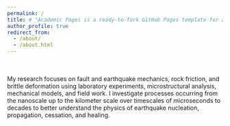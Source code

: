 ```yaml
---
permalink: /
title: # "Academic Pages is a ready-to-fork GitHub Pages template for academic personal websites"
author_profile: true
redirect_from: 
  - /about/
  - /about.html
---
```


<br><br>My research focuses on fault and earthquake mechanics, rock friction, and brittle deformation using laboratory experiments, microstructural analysis, mechanical models, and field work. I investigate processes occurring from the nanoscale up to the kilometer scale over timescales of microseconds to decades to better understand the physics of earthquake nucleation, propagation, cessation, and healing.
